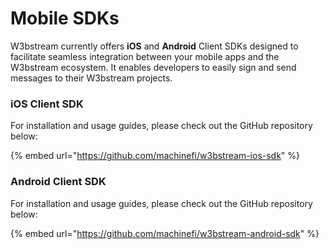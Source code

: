 # Mobile SDKs

W3bstream currently offers **iOS** and **Android** Client SDKs designed to facilitate seamless integration between your mobile apps and the W3bstream ecosystem. It enables developers to easily sign and send messages to their W3bstream projects.

### iOS Client SDK

For installation and usage guides, please check out the GitHub repository below:

{% embed url="https://github.com/machinefi/w3bstream-ios-sdk" %}

### Android Client SDK

For installation and usage guides, please check out the GitHub repository below:&#x20;

{% embed url="https://github.com/machinefi/w3bstream-android-sdk" %}
